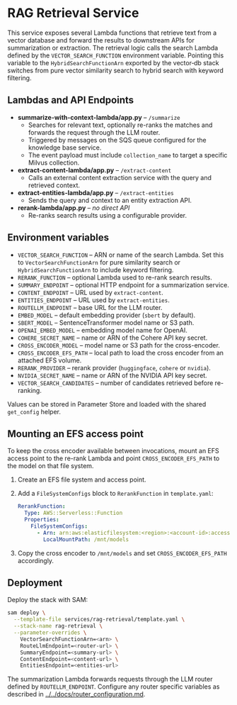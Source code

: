 # RAG Retrieval Service

This service exposes several Lambda functions that retrieve text from a vector database and forward the results to downstream APIs for summarization or extraction.
The retrieval logic calls the search Lambda defined by the `VECTOR_SEARCH_FUNCTION` environment variable. Pointing this variable to the
`HybridSearchFunctionArn` exported by the vector‑db stack switches from pure vector similarity search to hybrid search with keyword filtering.

## Lambdas and API Endpoints

- **summarize-with-context-lambda/app.py** – `/summarize`
  - Searches for relevant text, optionally re-ranks the matches and forwards the request through the LLM router.
  - Triggered by messages on the SQS queue configured for the knowledge base service.
  - The event payload must include ``collection_name`` to target a specific Milvus collection.
- **extract-content-lambda/app.py** – `/extract-content`
  - Calls an external content extraction service with the query and retrieved context.
- **extract-entities-lambda/app.py** – `/extract-entities`
  - Sends the query and context to an entity extraction API.
- **rerank-lambda/app.py** – _no direct API_
  - Re-ranks search results using a configurable provider.

## Environment variables

- `VECTOR_SEARCH_FUNCTION` – ARN or name of the search Lambda. Set this to `VectorSearchFunctionArn` for pure similarity search or `HybridSearchFunctionArn` to include keyword filtering.
- `RERANK_FUNCTION` – optional Lambda used to re-rank search results.
- `SUMMARY_ENDPOINT` – optional HTTP endpoint for a summarization service.
- `CONTENT_ENDPOINT` – URL used by `extract-content`.
- `ENTITIES_ENDPOINT` – URL used by `extract-entities`.
- `ROUTELLM_ENDPOINT` – base URL for the LLM router.
- `EMBED_MODEL` – default embedding provider (`sbert` by default).
- `SBERT_MODEL` – SentenceTransformer model name or S3 path.
- `OPENAI_EMBED_MODEL` – embedding model name for OpenAI.
 - `COHERE_SECRET_NAME` – name or ARN of the Cohere API key secret.
- `CROSS_ENCODER_MODEL` – model name or S3 path for the cross-encoder.
- `CROSS_ENCODER_EFS_PATH` – local path to load the cross encoder from an
  attached EFS volume.
- `RERANK_PROVIDER` – rerank provider (`huggingface`, `cohere` or `nvidia`).
- `NVIDIA_SECRET_NAME` – name or ARN of the NVIDIA API key secret.
- `VECTOR_SEARCH_CANDIDATES` – number of candidates retrieved before re-ranking.

Values can be stored in Parameter Store and loaded with the shared `get_config` helper.

## Mounting an EFS access point

To keep the cross encoder available between invocations, mount an EFS
access point to the re-rank Lambda and point `CROSS_ENCODER_EFS_PATH`
to the model on that file system.

1. Create an EFS file system and access point.
2. Add a `FileSystemConfigs` block to `RerankFunction` in
   `template.yaml`:

   ```yaml
   RerankFunction:
     Type: AWS::Serverless::Function
     Properties:
       FileSystemConfigs:
         - Arn: arn:aws:elasticfilesystem:<region>:<account-id>:access-point/<ap-id>
           LocalMountPath: /mnt/models
   ```
3. Copy the cross encoder to `/mnt/models` and set
   `CROSS_ENCODER_EFS_PATH` accordingly.

## Deployment

Deploy the stack with SAM:

```bash
sam deploy \
  --template-file services/rag-retrieval/template.yaml \
  --stack-name rag-retrieval \
  --parameter-overrides \
    VectorSearchFunctionArn=<arn> \
    RouteLlmEndpoint=<router-url> \
    SummaryEndpoint=<summary-url> \
    ContentEndpoint=<content-url> \
    EntitiesEndpoint=<entities-url>
```

The summarization Lambda forwards requests through the LLM router defined by
`ROUTELLM_ENDPOINT`. Configure any router specific variables as described in
[../../docs/router_configuration.md](../../docs/router_configuration.md).
